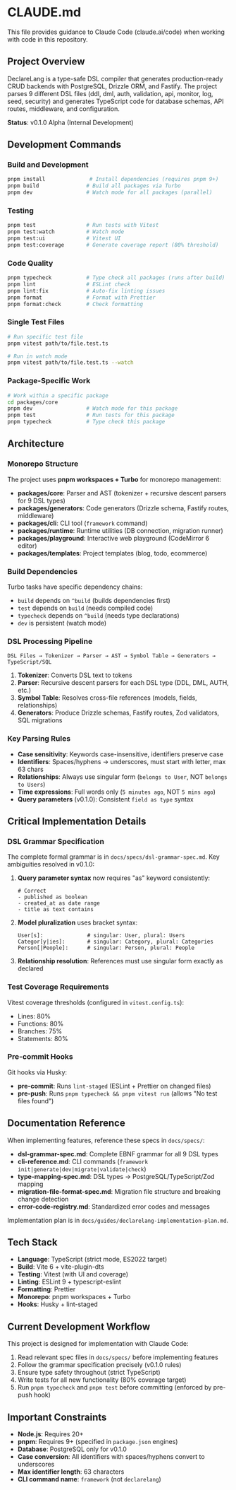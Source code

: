 # CLAUDE.md

This file provides guidance to Claude Code (claude.ai/code) when working with code in this repository.

## Project Overview

DeclareLang is a type-safe DSL compiler that generates production-ready CRUD backends with PostgreSQL, Drizzle ORM, and Fastify. The project parses 9 different DSL files (ddl, dml, auth, validation, api, monitor, log, seed, security) and generates TypeScript code for database schemas, API routes, middleware, and configuration.

**Status**: v0.1.0 Alpha (Internal Development)

## Development Commands

### Build and Development

```bash
pnpm install              # Install dependencies (requires pnpm 9+)
pnpm build               # Build all packages via Turbo
pnpm dev                 # Watch mode for all packages (parallel)
```

### Testing

```bash
pnpm test                # Run tests with Vitest
pnpm test:watch          # Watch mode
pnpm test:ui             # Vitest UI
pnpm test:coverage       # Generate coverage report (80% threshold)
```

### Code Quality

```bash
pnpm typecheck           # Type check all packages (runs after build)
pnpm lint                # ESLint check
pnpm lint:fix            # Auto-fix linting issues
pnpm format              # Format with Prettier
pnpm format:check        # Check formatting
```

### Single Test Files

```bash
# Run specific test file
pnpm vitest path/to/file.test.ts

# Run in watch mode
pnpm vitest path/to/file.test.ts --watch
```

### Package-Specific Work

```bash
# Work within a specific package
cd packages/core
pnpm dev                 # Watch mode for this package
pnpm test                # Run tests for this package
pnpm typecheck           # Type check this package
```

## Architecture

### Monorepo Structure

The project uses **pnpm workspaces + Turbo** for monorepo management:

- **packages/core**: Parser and AST (tokenizer + recursive descent parsers for 9 DSL types)
- **packages/generators**: Code generators (Drizzle schema, Fastify routes, middleware)
- **packages/cli**: CLI tool (`framework` command)
- **packages/runtime**: Runtime utilities (DB connection, migration runner)
- **packages/playground**: Interactive web playground (CodeMirror 6 editor)
- **packages/templates**: Project templates (blog, todo, ecommerce)

### Build Dependencies

Turbo tasks have specific dependency chains:

- `build` depends on `^build` (builds dependencies first)
- `test` depends on `build` (needs compiled code)
- `typecheck` depends on `^build` (needs type declarations)
- `dev` is persistent (watch mode)

### DSL Processing Pipeline

```
DSL Files → Tokenizer → Parser → AST → Symbol Table → Generators → TypeScript/SQL
```

1. **Tokenizer**: Converts DSL text to tokens
2. **Parser**: Recursive descent parsers for each DSL type (DDL, DML, AUTH, etc.)
3. **Symbol Table**: Resolves cross-file references (models, fields, relationships)
4. **Generators**: Produce Drizzle schemas, Fastify routes, Zod validators, SQL migrations

### Key Parsing Rules

- **Case sensitivity**: Keywords case-insensitive, identifiers preserve case
- **Identifiers**: Spaces/hyphens → underscores, must start with letter, max 63 chars
- **Relationships**: Always use singular form (`belongs to User`, NOT `belongs to Users`)
- **Time expressions**: Full words only (`5 minutes ago`, NOT `5 mins ago`)
- **Query parameters** (v0.1.0): Consistent `field as type` syntax

## Critical Implementation Details

### DSL Grammar Specification

The complete formal grammar is in `docs/specs/dsl-grammar-spec.md`. Key ambiguities resolved in v0.1.0:

1. **Query parameter syntax** now requires "as" keyword consistently:

   ```dsl
   # Correct
   - published as boolean
   - created_at as date range
   - title as text contains
   ```

2. **Model pluralization** uses bracket syntax:

   ```dsl
   User[s]:              # singular: User, plural: Users
   Categor[y|ies]:       # singular: Category, plural: Categories
   Person[|People]:      # singular: Person, plural: People
   ```

3. **Relationship resolution**: References must use singular form exactly as declared

### Test Coverage Requirements

Vitest coverage thresholds (configured in `vitest.config.ts`):

- Lines: 80%
- Functions: 80%
- Branches: 75%
- Statements: 80%

### Pre-commit Hooks

Git hooks via Husky:

- **pre-commit**: Runs `lint-staged` (ESLint + Prettier on changed files)
- **pre-push**: Runs `pnpm typecheck && pnpm vitest run` (allows "No test files found")

## Documentation Reference

When implementing features, reference these specs in `docs/specs/`:

- **dsl-grammar-spec.md**: Complete EBNF grammar for all 9 DSL types
- **cli-reference.md**: CLI commands (`framework init|generate|dev|migrate|validate|check`)
- **type-mapping-spec.md**: DSL types → PostgreSQL/TypeScript/Zod mapping
- **migration-file-format-spec.md**: Migration file structure and breaking change detection
- **error-code-registry.md**: Standardized error codes and messages

Implementation plan is in `docs/guides/declarelang-implementation-plan.md`.

## Tech Stack

- **Language**: TypeScript (strict mode, ES2022 target)
- **Build**: Vite 6 + vite-plugin-dts
- **Testing**: Vitest (with UI and coverage)
- **Linting**: ESLint 9 + typescript-eslint
- **Formatting**: Prettier
- **Monorepo**: pnpm workspaces + Turbo
- **Hooks**: Husky + lint-staged

## Current Development Workflow

This project is designed for implementation with Claude Code:

1. Read relevant spec files in `docs/specs/` before implementing features
2. Follow the grammar specification precisely (v0.1.0 rules)
3. Ensure type safety throughout (strict TypeScript)
4. Write tests for all new functionality (80% coverage target)
5. Run `pnpm typecheck` and `pnpm test` before committing (enforced by pre-push hook)

## Important Constraints

- **Node.js**: Requires 20+
- **pnpm**: Requires 9+ (specified in `package.json` engines)
- **Database**: PostgreSQL only for v0.1.0
- **Case conversion**: All identifiers with spaces/hyphens convert to underscores
- **Max identifier length**: 63 characters
- **CLI command name**: `framework` (not `declarelang`)
